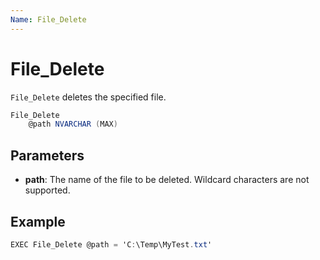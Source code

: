 ```yaml
---
Name: File_Delete
---
```


# File_Delete

`File_Delete` deletes the specified file.

```csharp
File_Delete 
	@path NVARCHAR (MAX)
```

## Parameters

 - **path**: The name of the file to be deleted. Wildcard characters are not supported.

## Example

```csharp
EXEC File_Delete @path = 'C:\Temp\MyTest.txt'
```

